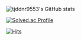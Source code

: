 
![tjddnr9553's GitHub stats](https://github-readme-stats.vercel.app/api?username=jjr7181&show_icons=true&theme=highcontrast)

[![Solved.ac Profile](http://mazassumnida.wtf/api/generate_badge?boj=jjr7181)](https://solved.ac/tjddnr9553)

[![Hits](https://hits.seeyoufarm.com/api/count/incr/badge.svg?url=https%3A%2F%2Fgithub.com%2Ftjddnr9553%2Fjjr7181.git&count_bg=%2379C83D&title_bg=%23555555&icon=&icon_color=%23E7E7E7&title=hits&edge_flat=false)](https://hits.seeyoufarm.com)
